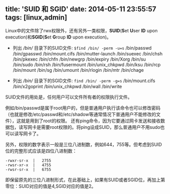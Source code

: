 title: 'SUID 和 SGID'
date: 2014-05-11 23:55:57
tags: [linux,admin]
---
Linux中的文件除了rwx权限外，还有另外一类权限，**SUID**(**S**et **U**ser **ID** upon execution)和**SGID**(**S**et **G**roup **ID** upon execution)。

* 列出 _/bin/_ 目录下的SUID文件:
``
$find /bin/ -perm -u=s
``
    /bin/passwd
    /bin/gpasswd
    /bin/mount.cifs
    /bin/mutter-launch
    /bin/suexec
    /bin/chsh
    /bin/pkexec
    /bin/chfn
    /bin/newgrp
    /bin/expiry
    /bin/Xorg
    /bin/su
    /bin/sudo
    /bin/rsh
    /bin/fusermount
    /bin/unix_chkpwd
    /bin/ksu
    /bin/rcp
    /bin/mount
    /bin/sg
    /bin/umount
    /bin/rlogin
    /bin/mtr
    /bin/chage

* 列出 _/bin/_ 目录下的SGID文件:
``
find /bin/ -perm -g=s
``
    /bin/mount.cifs
    /bin/x2goprint
    /bin/unix_chkpwd
    /bin/wall
    /bin/write

SUID文件的用处是，任何用户可以文件所有者的权限执行文件。

例如/bin/passwd是属于root用户的，但是普通用户执行该命令也可以修改密码（也就是修改/etc/passwd和/etc/shadow等通常情况下普通用户不能修改的文件），这就是用到了root的权限。
还有ping命令，因为它要通过网卡发送和接收数据包，读写网卡是需要root权限的。将ping设成SUID，那么普通用户不用sudo也可以读写网卡了。

另外，权限的数字表示一般是三位八进制数，例如644，755等。但考虑到SUID位的完整形式应该是四位八进制数：

	-rwxr-sr-x	|	2755
	-rwsr-xr-x	|	4755
	-rwsr-sr-x	|	6755

即保留原先的三位八进制形式，在此基础上，如果有SUID或者SGID位，再加上第零位：SUID对应的值是4,SGID对应的值是2。
